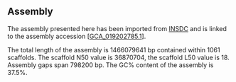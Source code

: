 **Assembly**
--------

The assembly presented here has been imported from [INSDC](http://www.insdc.org) and is linked to the assembly accession [[GCA\_019202785.1](http://www.ebi.ac.uk/ena/data/view/GCA_019202785.1)].

The total length of the assembly is 1466079641 bp contained within 1061 scaffolds.
The scaffold N50 value is 36870704, the scaffold L50 value is 18.
Assembly gaps span 798200 bp. The GC% content of the assembly is 37.5%.
